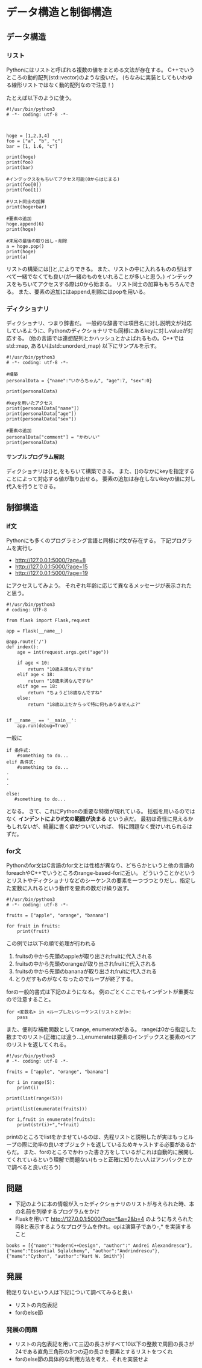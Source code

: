 # データ構造と制御構造

## データ構造

### リスト
Pythonにはリストと呼ばれる複数の値をまとめる文法が存在する。
C++でいうところの動的配列(std::vector)のような扱いだ。
(ちなみに実装としてもいわゆる線形リストではなく動的配列なので注意！)

たとえば以下のように使う。

```
#!/usr/bin/python3
# -*- coding: utf-8 -*-



hoge = [1,2,3,4]
foo = ["a", "b", "c"]
bar = [1, 1.6, "c"]

print(hoge)
print(foo)
print(bar)

#インデックスをもちいてアクセス可能(0からはじまる)
print(foo[0])
print(foo[1])

#リスト同士の加算
print(hoge+bar)

#要素の追加
hoge.append(6)
print(hoge)

#末尾の最後の取り出し・削除
a = hoge.pop()
print(hoge)
print(a)
```

リストの構築には[]と,によりできる。
また、リストの中に入れるものの型はすべて一緒でなくても良い(が一緒のものをいれることが多いと思う。)
インデックスをもちいてアクセスする際は0から始まる。
リスト同士の加算ももちろんできる。
また、要素の追加にはappend,削除にはpopを用いる。

### ディクショナリ

ディクショナリ、つまり辞書だ。
一般的な辞書では項目名に対し説明文が対応しているように、Pythonのディクショナリでも同様にあるkeyに対しvalueが対応する。
(他の言語では連想配列とかハッシュとかよばれるもの。C++ではstd::map, あるいはstd::unorderd_map)
以下にサンプルを示す。

```
#!/usr/bin/python3
# -*- coding: utf-8 -*-

#構築
personalData = {"name":"いかろちゃん", "age":7, "sex":0}

print(personalData)

#keyを用いたアクセス
print(personalData["name"])
print(personalData["age"])
print(personalData["sex"])

#要素の追加
personalData["comment"] = "かわいい"
print(personalData)
```

#### サンプルプログラム解説

ディクショナリは{}と,をもちいて構築できる。
また、[]のなかにkeyを指定することによって対応する値が取り出せる。
要素の追加は存在しないkeyの値に対し代入を行うとできる。

## 制御構造

### if文

Pythonにも多くのプログラミング言語と同様にif文が存在する。
下記プログラムを実行し

* http://127.0.0.1:5000/?age=8
* http://127.0.0.1:5000/?age=15
* http://127.0.0.1:5000/?age=19

にアクセスしてみよう。
それぞれ年齢に応じて異なるメッセージが表示されたと思う。

```
#!/usr/bin/python3
# coding: UTF-8

from flask import Flask,request

app = Flask(__name__)

@app.route('/')
def index():
    age = int(request.args.get("age"))

    if age < 10:
        return "10歳未満なんですね"
    elif age < 18:
        return "18歳未満なんですね"
    elif age == 18:
        return "ちょうど18歳なんですね"
    else:
        return "18歳以上だからって特に何もありませんよ?"


if __name__ == '__main__':
    app.run(debug=True)
```    

一般に

```
if 条件式:
    #something to do...
elif 条件式:
    #something to do...
.
.
.

else:
   #something to do...
```

となる。
さて、これにPythonの重要な特徴が現れている。
括弧を用いるのではなく **インデントによりif文の範囲が決まる** という点だ。
最初は奇怪に見えるかもしれないが、綺麗に書く癖がついていれば、
特に問題なく受けいれられるはずだ。

### for文

Pythonのfor文はC言語のfor文とは性格が異なり、どちらかというと他の言語のforeachやC++でいうところのrange-based-forに近い。
どういうことかというとリストやディクショナリなどのシーケンスの要素を一つづつとりだし、指定した変数に入れるという動作を要素の数だけ繰り返す。

```
#!/usr/bin/python3
# -*- coding: utf-8 -*-

fruits = ["apple", "orange", "banana"]

for fruit in fruits:
    print(fruit)
```

この例では以下の順で処理が行われる

1. fruitsの中から先頭のappleが取り出されfruitに代入される
2. fruitsの中から先頭のorangeが取り出されfruitに代入される
3. fruitsの中から先頭のbananaが取り出されfruitに代入される
4. とりだすものがなくなったのでループが終了する。

forの一般的書式は下記のようになる。
例のごとくここでもインデントが重要なので注意すること。

```
for <変数名> in <ループしたいシーケンス(リストとか)>:
    pass
```

また、便利な補助関数としてrange, enumerateがある。
rangeは0から指定した数までのリスト(正確には違う...),enumerateは要素のインデックスと要素のペアのリストを返してくれる。

```
#!/usr/bin/python3
# -*- coding: utf-8 -*-

fruits = ["apple", "orange", "banana"]

for i in range(5):
    print(i)

print(list(range(5)))

print(list(enumerate(fruits)))

for i,fruit in enumerate(fruits):
    print(str(i)+","+fruit)
```

printのところでlistをかませているのは、先程リストと説明したが実はもっとループの際に効率の良いオブジェクトを返しているためキャストする必要があるからだ。
また、forのところでかわった書き方をしているがこれは自動的に展開してくれているという理解で問題ない(もっと正確に知りたい人はアンパックとかで調べると良いだろう)

## 問題

* 下記のように本の情報が入ったディクショナリのリストが与えられた時、本の名前を列挙するプログラムをかけ
* Flaskを用いて http://127.0.0.1:5000/?op=*&a=2&b=4 のように与えられた時8と表示するようなプログラムを作れ。opは演算子であり-,* を実装すること

```
books = [{"name":"ModernC++Design", "author":" Andrei Alexandrescu"},{"name":"Essential Sqlalchemy", "author":"Andrindrescu"},{"name":"Cython", "author":"Kurt W. Smith"}]

```

## 発展

物足りないという人は下記について調べてみると良い

* リストの内包表記
* forのelse節

### 発展の問題

* リストの内包表記を用いて三辺の長さがすべて10以下の整数で周囲の長さが24である直角三角形の3つの辺の長さを要素とするリストをつくれ
* forのelse節の具体的な利用方法を考え、それを実装せよ
